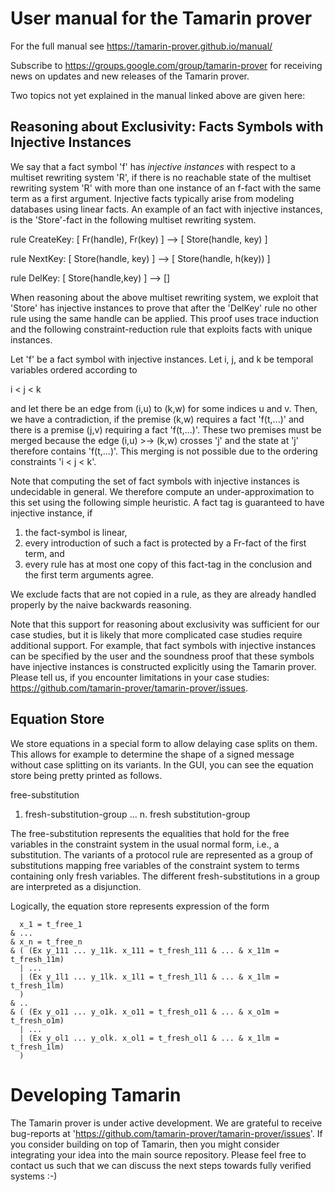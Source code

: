 User manual for the Tamarin prover
==================================

For the full manual see https://tamarin-prover.github.io/manual/


Subscribe to https://groups.google.com/group/tamarin-prover for receiving news
on updates and new releases of the Tamarin prover.


Two topics not yet explained in the manual linked above are given here:



Reasoning about Exclusivity: Facts Symbols with Injective Instances
-------------------------------------------------------------------

We say that a fact symbol 'f' has *injective instances* with respect to a
multiset rewriting system 'R', if there is no reachable state of
the multiset rewriting system 'R' with more than one instance of an f-fact
with the same term as a first argument. Injective facts typically arise from
modeling databases using linear facts. An example of an fact with injective
instances, is the 'Store'-fact in the following multiset rewriting system.

  rule CreateKey: [ Fr(handle), Fr(key) ] --> [ Store(handle, key) ]

  rule NextKey:   [ Store(handle, key) ] --> [ Store(handle, h(key)) ]

  rule DelKey:    [ Store(handle,key) ] --> []

When reasoning about the above multiset rewriting system, we exploit that
'Store' has injective instances to prove that after the 'DelKey' rule no other
rule using the same handle can be applied. This proof uses trace induction and
the following constraint-reduction rule that exploits facts with unique
instances.

Let 'f' be a fact symbol with injective instances. Let i, j, and k be temporal
variables ordered according to

  i < j < k

and let there be an edge from (i,u) to (k,w) for some indices u and v.
Then, we have a contradiction, if the premise (k,w) requires a fact 'f(t,...)'
and there is a premise (j,v) requiring a fact 'f(t,...)'.  These two premises
must be merged because the edge (i,u) >-> (k,w) crosses 'j' and the state at
'j' therefore contains 'f(t,...)'. This merging is not possible due to the
ordering constraints 'i < j < k'.

Note that computing the set of fact symbols with injective instances is
undecidable in general. We therefore compute an under-approximation to this
set using the following simple heuristic. A fact tag is guaranteed to have
injective instance, if

  1. the fact-symbol is linear,
  2. every introduction of such a fact is protected by a Fr-fact of the
     first term, and
  3. every rule has at most one copy of this fact-tag in the conclusion and
     the first term arguments agree.

We exclude facts that are not copied in a rule, as they are already handled
properly by the naive backwards reasoning.

Note that this support for reasoning about exclusivity was sufficient for our
case studies, but it is likely that more complicated case studies require
additional support. For example, that fact symbols with injective instances
can be specified by the user and the soundness proof that these symbols have
injective instances is constructed explicitly using the Tamarin prover.
Please tell us, if you encounter limitations in your case studies:
https://github.com/tamarin-prover/tamarin-prover/issues.


Equation Store
--------------

We store equations in a special form to allow delaying case splits on them.
This allows for example to determine the shape of a signed message without case
splitting on its variants. In the GUI, you can see the equation store being
pretty printed as follows.

  free-substitution

  1. fresh-substitution-group
  ...
  n. fresh substitution-group

The free-substitution represents the equalities that hold for the free
variables in the constraint system in the usual normal form, i.e., a
substitution. The variants of a protocol rule are represented as a group of
substitutions mapping free variables of the constraint system to terms
containing only fresh variables. The different fresh-substitutions in a group
are interpreted as a disjunction.

Logically, the equation store represents expression of the form

      x_1 = t_free_1
    & ...
    & x_n = t_free_n
    & ( (Ex y_111 ... y_11k. x_111 = t_fresh_111 & ... & x_11m = t_fresh_11m)
      | ...
      | (Ex y_1l1 ... y_1lk. x_1l1 = t_fresh_1l1 & ... & x_1lm = t_fresh_1lm)
      )
    & ..
    & ( (Ex y_o11 ... y_o1k. x_o11 = t_fresh_o11 & ... & x_o1m = t_fresh_o1m)
      | ...
      | (Ex y_ol1 ... y_olk. x_ol1 = t_fresh_ol1 & ... & x_1lm = t_fresh_1lm)
      )




Developing Tamarin
==================

The Tamarin prover is under active development. We are grateful to receive
bug-reports at 'https://github.com/tamarin-prover/tamarin-prover/issues'. If
you consider building on top of Tamarin, then you might consider integrating
your idea into the main source repository. Please feel free to contact us such
that we can discuss the next steps towards fully verified systems :-)

